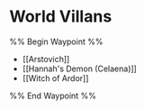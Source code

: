 # World Villans
%% Begin Waypoint %%
- [[Arstovich]]
- [[Hannah's Demon (Celaena)]]
- [[Witch of Ardor]]

%% End Waypoint %%
